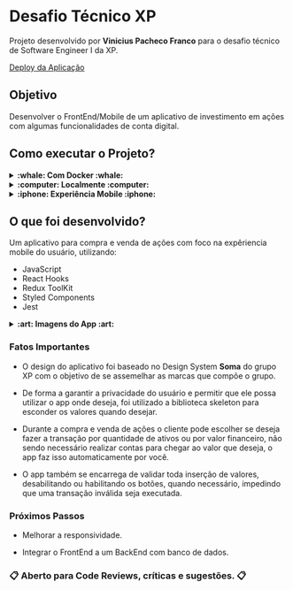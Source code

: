 # Desafio Técnico XP

Projeto desenvolvido por <strong>Vinicius Pacheco Franco</strong> para o desafio técnico de Software Engineer I da XP.

[Deploy da Aplicação](https://francoviniciusp.github.io/xp-challenge/)
## Objetivo

Desenvolver o FrontEnd/Mobile de um aplicativo de investimento em ações com algumas funcionalidades de conta digital.

## Como executar o Projeto? 

<details>
  <summary><strong>:whale: Com Docker :whale:</strong></summary><br />


  > Clone o repositório com `git clone git@github.com:FrancoViniciusP/xp-challenge.git`.
  - Entre na pasta do projeto `cd xp-challenge`.

  > Crie uma imagem Docker com `docker build -t app-xp .`.
  - Não esqueça do ponto após "app-xp".
    
  > Crie um container a partir da imagem app-xp `docker run -dp 3000:3000 app-xp`.
    
  > Pronto! Agora acesse `http://localhost:3000/`.
  </details>

<details>
  <summary><strong>:computer: Localmente :computer:</strong></summary><br />

  > Clone o repositório `git clone git@github.com:FrancoViniciusP/xp-challenge.git`.
  - Entre na pasta do projeto `cd xp-challenge`.
  
  > Instale as dependências `npm install`.
  
  > Inicie o projeto com `npm start`.
  
</details>

<details>
  <summary><strong>:iphone: Experiência Mobile :iphone:</strong></summary><br />

> Esse aplicativo foi desenvolvido inicialmente para Mobile.
 - Para uma melhor experiencia aperte `F12` no browser.
 - E depois `Ctrl + Shift + M` para visualizar como mobile :smiley:.

</details>

## O que foi desenvolvido?

Um aplicativo para compra e venda de ações com foco na expêriencia mobile do usuário, utilizando:
 - JavaScript
 - React Hooks
 - Redux ToolKit
 - Styled Components
 - Jest
 
<details>
 <summary><strong>:art: Imagens do App :art:</strong></summary><br />

 <img src="public/app-screens.png">  
  
</details>

### Fatos Importantes

 - O design do aplicativo foi baseado no Design System <strong>Soma</strong> do grupo XP com o objetivo de se assemelhar as marcas que compõe o grupo.

 - De forma a garantir a privacidade do usuário e permitir que ele possa utilizar o app onde deseja, foi utilizado a biblioteca skeleton para esconder os valores quando desejar.

 - Durante a compra e venda de ações o cliente pode escolher se deseja fazer a transação por quantidade de ativos ou por valor financeiro, não sendo necessário realizar contas para chegar ao valor que deseja, o app faz isso automaticamente por você.

 - O app também se encarrega de validar toda inserção de valores, desabilitando ou habilitando os botões, quando necessário, impedindo que uma transação inválida seja executada.

### Próximos Passos

 - Melhorar a responsividade.

 - Integrar o FrontEnd a um BackEnd com banco de dados.

### :clipboard: Aberto para Code Reviews, críticas e sugestões. :clipboard:





